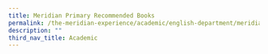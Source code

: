 ```yaml
---
title: Meridian Primary Recommended Books
permalink: /the-meridian-experience/academic/english-department/meridian-primary-recommended-books/
description: ""
third_nav_title: Academic
---
```

